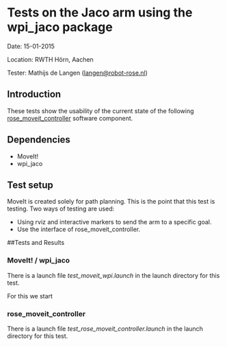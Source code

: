 Tests on the Jaco arm using the wpi_jaco package
============
Date: 15-01-2015

Location: RWTH Hörn, Aachen

Tester: Mathijs de Langen (langen@robot-rose.nl)

Introduction
------------

These tests show the usability of the current state of the following [rose_moveit_controller](https://github.com/RobotRose/rose_moveit_controller) software component.

Dependencies
------------
* MoveIt!
* wpi_jaco

Test setup
----------

MoveIt is created solely for path planning. This is the point that this test is testing. 
Two ways of testing are used:
* Using rviz and interactive markers to send the arm to a specific goal.
* Use the interface of rose_moveit_controller.

##Tests and Results

### MoveIt! / wpi_jaco
There is a launch file *test_moveit_wpi.launch* in the launch directory for this test.

For this we start 

### rose_moveit_controller
There is a launch file *test_rose_moveit_controller.launch* in the launch directory for this test.